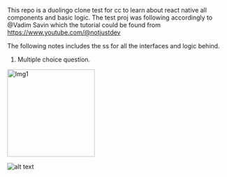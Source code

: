 This repo is a duolingo clone test for cc to learn about react native all components and basic logic.
The test proj was following accordingly to @Vadim Savin which the tutorial could be found from https://www.youtube.com/@notjustdev

The following notes includes the ss for all the interfaces and logic behind.

1. Multiple choice question.
<img src="iimages/ss/1.png" alt="Img1" width="200"/>


![alt text]([https://github.com/ting0608/Duolingo-test/blob/main/images/ss/Simulator%20Screenshot%20-%20iPhone%20SE%20(3rd%20generation)%20-%202024-01-05%20at%2009.26.07.png])
